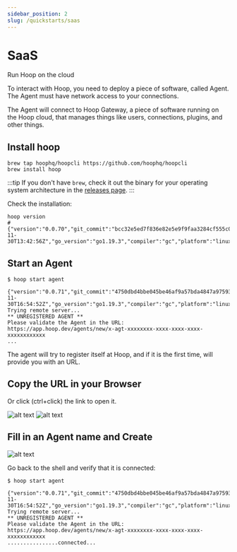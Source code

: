 ```yaml
---
sidebar_position: 2
slug: /quickstarts/saas
---
```


# SaaS

Run Hoop on the cloud

To interact with Hoop, you need to deploy a piece of software, called Agent.
The Agent must have network access to your connections. 

The Agent will connect to Hoop Gateway, a piece of software running on the
Hoop cloud, that manages things like users, connections, plugins, and other things.

## Install hoop

```shell
brew tap hoophq/hoopcli https://github.com/hoophq/hoopcli
brew install hoop
```

:::tip
If you don't have `brew`, check it out the binary for your operating system architecture in the [releases page](https://github.com/hoophq/hoopcli/releases).
:::

Check the installation:
```shell
hoop version
# {"version":"0.0.70","git_commit":"bcc32e5ed7f836e82e5e9f9faa3284cf555c07e8","build_date":"2022-11-30T13:42:56Z","go_version":"go1.19.3","compiler":"gc","platform":"linux/amd64"}
```

## Start an Agent

```shell
$ hoop start agent

{"version":"0.0.71","git_commit":"4750dbd4bbe045be46af9a57bda4847a97593f80","build_date":"2022-11-30T16:54:52Z","go_version":"go1.19.3","compiler":"gc","platform":"linux/amd64"}
Trying remote server...
** UNREGISTERED AGENT **
Please validate the Agent in the URL: https://app.hoop.dev/agents/new/x-agt-xxxxxxxx-xxxx-xxxx-xxxx-xxxxxxxxxxxx
...
```

The agent will try to register itself at Hoop, and if it is the first time, will
provide you with an URL.

## Copy the URL in your Browser
Or click (ctrl+click) the link to open it.

![alt text](https://hoopartifacts.s3.amazonaws.com/screenshots/hoop/term-copy-agent-url.png)
![alt text](https://hoopartifacts.s3.amazonaws.com/screenshots/hoop/browser-copy-agent-url.png)

## Fill in an Agent name and Create

![alt text](https://hoopartifacts.s3.amazonaws.com/screenshots/hoop/browser-new-agent.png)

Go back to the shell and verify that it is connected:
```shell
$ hoop start agent

{"version":"0.0.71","git_commit":"4750dbd4bbe045be46af9a57bda4847a97593f80","build_date":"2022-11-30T16:54:52Z","go_version":"go1.19.3","compiler":"gc","platform":"linux/amd64"}
Trying remote server...
** UNREGISTERED AGENT **
Please validate the Agent in the URL: https://app.hoop.dev/agents/new/x-agt-xxxxxxxx-xxxx-xxxx-xxxx-xxxxxxxxxxxx
................connected...
```